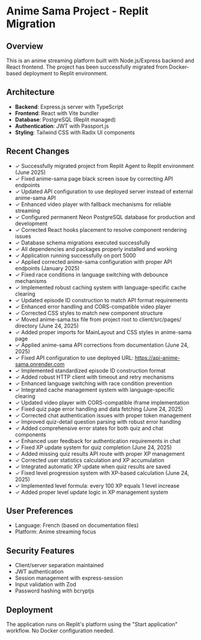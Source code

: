 # Anime Sama Project - Replit Migration

## Overview
This is an anime streaming platform built with Node.js/Express backend and React frontend. The project has been successfully migrated from Docker-based deployment to Replit environment.

## Architecture
- **Backend**: Express.js server with TypeScript
- **Frontend**: React with Vite bundler
- **Database**: PostgreSQL (Replit managed)
- **Authentication**: JWT with Passport.js
- **Styling**: Tailwind CSS with Radix UI components

## Recent Changes
- ✓ Successfully migrated project from Replit Agent to Replit environment (June 2025)
- ✓ Fixed anime-sama page black screen issue by correcting API endpoints
- ✓ Updated API configuration to use deployed server instead of external anime-sama API
- ✓ Enhanced video player with fallback mechanisms for reliable streaming
- ✓ Configured permanent Neon PostgreSQL database for production and development
- ✓ Corrected React hooks placement to resolve component rendering issues
- ✓ Database schema migrations executed successfully
- ✓ All dependencies and packages properly installed and working
- ✓ Application running successfully on port 5000
- ✓ Applied corrected anime-sama configuration with proper API endpoints (January 2025)
- ✓ Fixed race conditions in language switching with debounce mechanisms
- ✓ Implemented robust caching system with language-specific cache clearing
- ✓ Updated episode ID construction to match API format requirements
- ✓ Enhanced error handling and CORS-compatible video player
- ✓ Corrected CSS styles to match new component structure
- ✓ Moved anime-sama.tsx file from project root to client/src/pages/ directory (June 24, 2025)
- ✓ Added proper imports for MainLayout and CSS styles in anime-sama page
- ✓ Applied anime-sama API corrections from documentation (June 24, 2025)
- ✓ Fixed API configuration to use deployed URL: https://api-anime-sama.onrender.com
- ✓ Implemented standardized episode ID construction format
- ✓ Added robust HTTP client with timeout and retry mechanisms
- ✓ Enhanced language switching with race condition prevention
- ✓ Integrated cache management system with language-specific clearing
- ✓ Updated video player with CORS-compatible iframe implementation
- ✓ Fixed quiz page error handling and data fetching (June 24, 2025)
- ✓ Corrected chat authentication issues with proper token management
- ✓ Improved quiz-detail question parsing with robust error handling
- ✓ Added comprehensive error states for both quiz and chat components
- ✓ Enhanced user feedback for authentication requirements in chat
- ✓ Fixed XP update system for quiz completion (June 24, 2025)
- ✓ Added missing quiz results API route with proper XP management
- ✓ Corrected user statistics calculation and XP accumulation
- ✓ Integrated automatic XP update when quiz results are saved
- ✓ Fixed level progression system with XP-based calculation (June 24, 2025)
- ✓ Implemented level formula: every 100 XP equals 1 level increase
- ✓ Added proper level update logic in XP management system

## User Preferences
- Language: French (based on documentation files)
- Platform: Anime streaming focus

## Security Features
- Client/server separation maintained
- JWT authentication
- Session management with express-session
- Input validation with Zod
- Password hashing with bcryptjs

## Deployment
The application runs on Replit's platform using the "Start application" workflow. No Docker configuration needed.